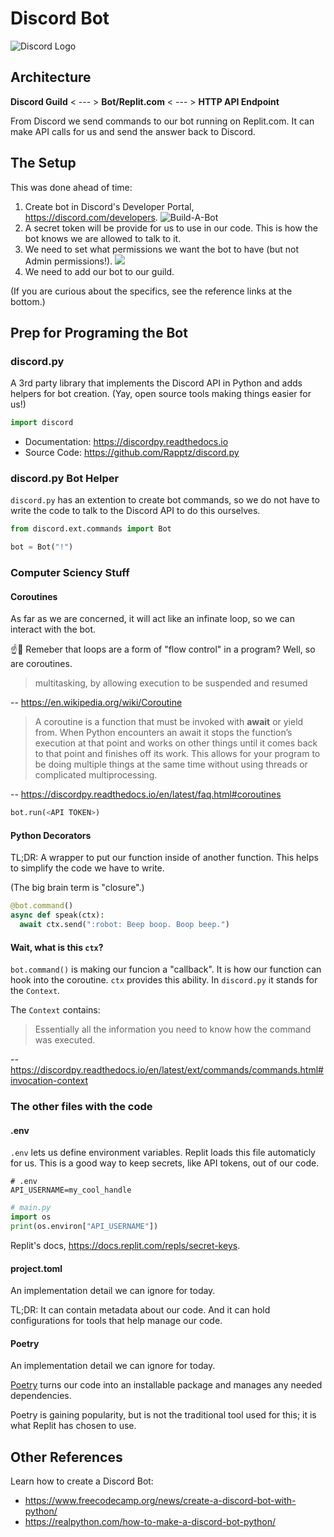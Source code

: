 # Discord Bot

![Discord Logo](https://droplr.com/wp-content/uploads/2020/06/iconfinder_discord_2308078-512x400.png)

## Architecture

**Discord Guild** < --- > **Bot/Replit.com** < --- > **HTTP API Endpoint**

From Discord we send commands to our bot running on Replit.com. It can make API calls for us and send the answer back to Discord.

## The Setup

This was done ahead of time:

1. Create bot in Discord's Developer Portal, https://discord.com/developers.
![Build-A-Bot](https://files.realpython.com/media/discord-bot-add-bot.4735c88ff16b.png)
1. A secret token will be provide for us to use in our code. This is how the bot knows we are allowed to talk to it.
1. We need to set what permissions we want the bot to have (but not Admin permissions!).
![](https://files.realpython.com/media/discord-bot-scopes.ee333b7a5987.png)
1. We need to add our bot to our guild.

(If you are curious about the specifics, see the reference links at the bottom.)

## Prep for Programing the Bot

### discord.py
A 3rd party library that implements the Discord API in Python and adds helpers for bot creation. (Yay, open source tools making things easier for us!)

```py
import discord
```

* Documentation: https://discordpy.readthedocs.io
* Source Code: https://github.com/Rapptz/discord.py

### discord.py Bot Helper

`discord.py` has an extention to create bot commands, so we do not have to write the code to talk to the Discord API to do this ourselves.

```py
from discord.ext.commands import Bot

bot = Bot("!")
```

### Computer Sciency Stuff

#### Coroutines

As far as we are concerned, it will act like an infinate loop, so we can interact with the bot.

☝️🧐 Remeber that loops are a form of "flow control" in a program? Well, so are coroutines.

> multitasking, by allowing execution to be suspended and resumed

-- https://en.wikipedia.org/wiki/Coroutine

> A coroutine is a function that must be invoked with **await** or yield from. When Python encounters an await it stops the function’s execution at that point and works on other things until it comes back to that point and finishes off its work. This allows for your program to be doing multiple things at the same time without using threads or complicated multiprocessing.

-- https://discordpy.readthedocs.io/en/latest/faq.html#coroutines

```py
bot.run(<API TOKEN>)
```

#### Python Decorators

TL;DR: A wrapper to put our function inside of another function. This helps to simplify the code we have to write.

(The big brain term is "closure".)

```py
@bot.command()
async def speak(ctx):
  await ctx.send(":robot: Beep boop. Boop beep.")
```

#### Wait, what is this `ctx`?

`bot.command()` is making our funcion a "callback". It is how our function can hook into the coroutine. `ctx` provides this ability. In `discord.py` it stands for the `Context`.

The `Context` contains:

> Essentially all the information you need to know how the command was executed.

-- https://discordpy.readthedocs.io/en/latest/ext/commands/commands.html#invocation-context

### The other files with the code

#### .env

`.env` lets us define environment variables. Replit loads this file automaticly for us. This is a good way to keep secrets, like API tokens, out of our code.


```text
# .env
API_USERNAME=my_cool_handle
```

```py
# main.py
import os
print(os.environ["API_USERNAME"])
```

Replit's docs, https://docs.replit.com/repls/secret-keys.

#### project.toml

An implementation detail we can ignore for today.

TL;DR: It can contain metadata about our code. And it can hold configurations for tools that help manage our code.

#### Poetry

An implementation detail we can ignore for today.

[Poetry](https://python-poetry.org/) turns our code into an installable package and manages any needed dependencies.

Poetry is gaining popularity, but is not the traditional tool used for this; it  is what Replit has chosen to use.

## Other References

Learn how to create a Discord Bot:

* https://www.freecodecamp.org/news/create-a-discord-bot-with-python/
* https://realpython.com/how-to-make-a-discord-bot-python/